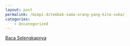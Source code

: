 ```yaml
---
layout: post
permalink: /mimpi-ditembak-sama-orang-yang-kita-suka/
categories:
    - Uncategorized
---
```


[Baca Selengkapnya](/10)